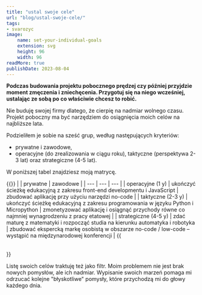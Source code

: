 ```yaml
---
title: "ustal swoje cele"
url: "blog/ustal-swoje-cele/"
tags:
- svarozyc
image:
    name: set-your-individual-goals
    extension: svg
    height: 96
    width: 96
readMore: true
publishDate: 2023-08-04
---
```

**Podczas budowania projektu pobocznego prędzej czy później przyjdzie moment zmęczenia i zniechęcenia. Przygotuj się na niego wcześniej, ustalając ze sobą po co właściwie chcesz to robić.**
<!--more-->
Nie buduję swojej firmy dlatego, że cierpię na nadmiar wolnego czasu. Projekt poboczny ma być narzędziem do osiągnięcia moich celów na najbliższe lata.

Podzieliłem je sobie na sześć grup, według następujących kryteriów:
* prywatne i zawodowe,
* operacyjne (do zrealizowania w ciągu roku), taktyczne (perspektywa 2-3 lat) oraz strategiczne (4-5 lat).

W poniższej tabel znajdziesz moją matrycę.

{{<table class="mono">}}
| | prywatne | zawodowe |
| --- | --- | --- |
| operacyjne (1 y) | ukończyć ścieżkę edukacyjną z zakresu front-end developmentu i JavaScript | zbudować aplikację przy użyciu narzędzi no-code |
| taktyczne (2-3 y) | ukończyć ścieżkę edukacyjną z zakresu programowania w języku Python i Micropython | zmonetyzować aplikację i osiągnąć przychody równe co najmniej wynagrodzeniu z pracy etatowej |
| strategiczne (4-5 y) | zdać maturę z matematyki i rozpocząć studia na kierunku automatyka i robotyka | zbudować ekspercką markę osobistą w obszarze no-code / low-code – wystąpić na międzynarodowej konferencji |
{{</table>}}

Listę swoich celów traktuję też jako filtr. Moim problemem nie jest brak nowych pomysłów, ale ich nadmiar. Wypisanie swoich marzeń pomaga mi odrzucać kolejne "błyskotliwe" pomysły, które przychodzą mi do głowy każdego dnia.